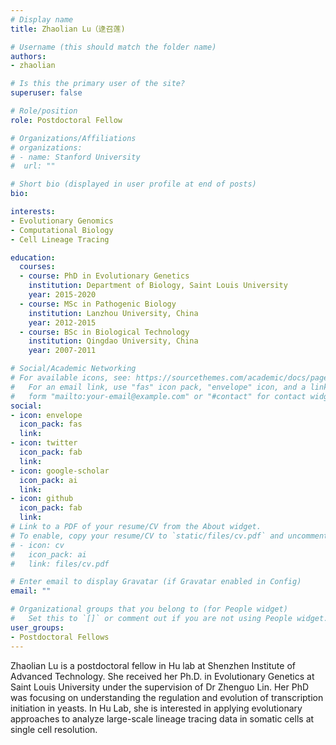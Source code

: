 ```yaml
---
# Display name
title: Zhaolian Lu（逯召莲)

# Username (this should match the folder name)
authors:
- zhaolian

# Is this the primary user of the site?
superuser: false

# Role/position
role: Postdoctoral Fellow

# Organizations/Affiliations
# organizations:
# - name: Stanford University
#  url: ""

# Short bio (displayed in user profile at end of posts)
bio: 

interests:
- Evolutionary Genomics
- Computational Biology
- Cell Lineage Tracing

education:
  courses:
  - course: PhD in Evolutionary Genetics
    institution: Department of Biology, Saint Louis University
    year: 2015-2020
  - course: MSc in Pathogenic Biology
    institution: Lanzhou University, China
    year: 2012-2015
  - course: BSc in Biological Technology
    institution: Qingdao University, China
    year: 2007-2011

# Social/Academic Networking
# For available icons, see: https://sourcethemes.com/academic/docs/page-builder/#icons
#   For an email link, use "fas" icon pack, "envelope" icon, and a link in the
#   form "mailto:your-email@example.com" or "#contact" for contact widget.
social:
- icon: envelope
  icon_pack: fas
  link: 
- icon: twitter
  icon_pack: fab
  link: 
- icon: google-scholar
  icon_pack: ai
  link: 
- icon: github
  icon_pack: fab
  link: 
# Link to a PDF of your resume/CV from the About widget.
# To enable, copy your resume/CV to `static/files/cv.pdf` and uncomment the lines below.
# - icon: cv
#   icon_pack: ai
#   link: files/cv.pdf

# Enter email to display Gravatar (if Gravatar enabled in Config)
email: ""

# Organizational groups that you belong to (for People widget)
#   Set this to `[]` or comment out if you are not using People widget.
user_groups:
- Postdoctoral Fellows
---
```


Zhaolian Lu is a postdoctoral fellow in Hu lab at Shenzhen Institute of Advanced Technology. She received her Ph.D. in Evolutionary Genetics at Saint Louis University under the supervision of Dr Zhenguo Lin. Her PhD was focusing on understanding the regulation and evolution of transcription initiation in yeasts. In Hu Lab, she is interested in applying evolutionary approaches to analyze large-scale lineage tracing data in somatic cells at single cell resolution.
